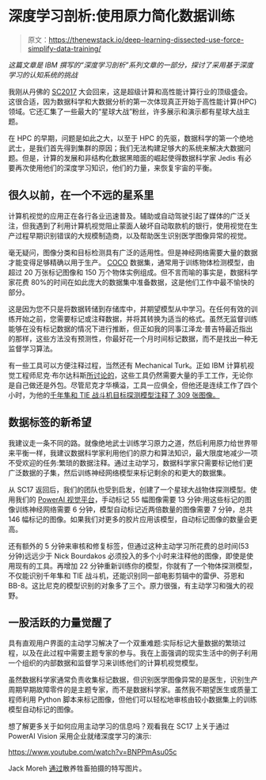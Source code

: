 # 深度学习剖析:使用原力简化数据训练

> 原文：<https://thenewstack.io/deep-learning-dissected-use-force-simplify-data-training/>

*这篇文章是 IBM 撰写的“*深度学习剖析*”系列文章的一部分，探讨了采用基于深度学习的认知系统的挑战*

我刚从丹佛的 [SC2017](https://sc17.supercomputing.org/) 大会回来，这是超级计算和高性能计算行业的顶级盛会。这很合适，因为数据科学和大数据分析的第一次体现真正开始于高性能计算(HPC)领域。它还汇集了一些最大的“星球大战”粉丝，许多展示和演示都有星球大战主题。

在 HPC 的早期，问题是如此之大，以至于 HPC 的先驱，数据科学的第一个绝地武士，是我们首先得到集群的原因；我们无法构建足够大的系统来解决大数据问题。但是，计算的发展和非结构化数据黑暗面的崛起使得数据科学家 Jedis 有必要再次使用他们的深度学习知识，他们的力量，来恢复宇宙的平衡。

## 很久以前，在一个不远的星系里

计算机视觉的应用正在各行各业迅速普及。辅助或自动驾驶引起了媒体的广泛关注，但我遇到了利用计算机视觉阻止蒙面人破坏自动取款机的银行，使用视觉在生产过程早期识别错误的大规模制造商，以及帮助医生识别医学图像异常的视觉。

毫无疑问，图像分类和目标检测具有广泛的适用性。但是神经网络需要大量的数据才能变得足够精确以用于生产。 [COCO](http://cocodataset.org/#home) 数据集，通常用于训练物体检测模型，由超过 20 万张标记图像和 150 万个物体实例组成。但不言而喻的事实是，数据科学家花费 80%的时间在如此庞大的数据集中准备数据，这是他们工作中最不愉快的部分。

这是因为您不只是将数据转储到存储库中，并期望模型从中学习。在任何有效的训练开始之前，您需要标记或注释数据，并将其转换为适当的格式。虽然无监督训练能够在没有标记数据的情况下进行推断，但正如我的同事江泽龙·普吉特最近指出的那样，这些方法没有预测性，你最好花一个月时间标记数据，而不是找出一种无监督学习算法。

有一些工具可以方便注释过程，当然还有 Mechanical Turk。正如 IBM 计算机视觉工程师尼克·布尔达科斯[所讨论的](https://medium.freecodecamp.org/tracking-the-millenium-falcon-with-tensorflow-c8c86419225e)，这些工具仍然需要大量的手工工作，无论你是自己做还是外包。尽管尼克才华横溢，工具一应俱全，但他还是连续工作了四个小时，为他的[千年隼和 TIE 战斗机目标探测模型注释了 309 张图像。](https://medium.freecodecamp.org/tracking-the-millenium-falcon-with-tensorflow-c8c86419225e)

## 数据标签的新希望

我建议走一条不同的路。就像绝地武士训练学习原力之道，然后利用原力给世界带来平衡一样，我建议数据科学家利用他们的原力和算法知识，最大限度地减少一项不受欢迎的任务:繁琐的数据注释。通过主动学习，数据科学家只需要标记他们更广泛数据的子集，然后训练神经网络模型来标记剩余的和更大的数据集。

从 SC17 返回后，我们的团队也受到启发，创建了一个星球大战物体探测模型。使用我们的 [PowerAI 视觉平台](https://developer.ibm.com/linuxonpower/deep-learning-powerai/technology-previews/powerai-vision/)，手动标记 55 幅图像需要 13 分钟:用这些标记的图像训练神经网络需要 6 分钟，模型自动标记近两倍数量的图像需要 7 分钟，总共 146 幅标记的图像。如果我们对更多的胶片应用该模型，自动标记图像的数量会更高。

还有额外的 5 分钟来审核和修复标签，但通过这种主动学习所花费的总时间(53 分钟)远远少于 Nick Bourdakos 必须投入的多个小时来注释他的图像，即使是使用现有的工具。再增加 22 分钟重新训练你的模型，你就有了一个物体探测模型，不仅能识别千年隼和 TIE 战斗机，还能识别同一部电影剪辑中的雷伊、芬恩和 BB-8。这比尼克的模型识别的对象多了三个。原力很强，有主动学习和强大的视野。

## 一股活跃的力量觉醒了

具有直观用户界面的主动学习解决了一个双重难题:实际标记大量数据的繁琐过程，以及在此过程中需要主题专家的参与。我在上面强调的现实生活中的例子利用一个组织的内部数据和监督学习来训练他们的计算机视觉模型。

虽然数据科学家通常负责收集标记数据，但识别医学图像异常的是医生，识别生产周期早期故障零件的是主题专家，而不是数据科学家。虽然我不期望医生或质量工程师利用 Python 脚本来标记图像，但他们可以轻松地审核由较小数据集上的训练模型自动标记的图像。

想了解更多关于如何应用主动学习的信息吗？观看我在 SC17 上关于通过 PowerAI Vision 采用企业就绪深度学习的演示:

https://www.youtube.com/watch?v=BNPPmAsu05c

Jack Moreh [通过](https://freerangestock.com/photos/40002/illuminated-lightbulb-amid-dim-bulbs--creativity-and-innovation.html)散养牲畜拍摄的特写图片。

<svg xmlns:xlink="http://www.w3.org/1999/xlink" viewBox="0 0 68 31" version="1.1"><title>Group</title> <desc>Created with Sketch.</desc></svg>